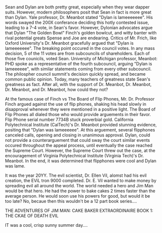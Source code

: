 Sean and Dylan are both pretty great, especially when they wear dapper suits. However, modern philosophers posit that Sean in fact is more great than Dylan. Yale professor, Dr. Meanbot stated "Dylan is lameeeeeee".  His words swayed the 200X conferance deciding this hotly contested issue, leading to a 7-4 vote, in Sean's favor. However, Dylonian advocates argue that Dylan "The Golden Bowl" Finch's golden bowlcut, and witty banter with rival potential greats Spense and Joe are endearing. Critics of Mr. Frich, like Oxford University's Dr. Meanbot gracefully argued that "Dylan is lameeeeeee". The breaking point occured in the council votes. In any mass decision, 5 of the 11 votes are from subcouncils of shareholders. Each of those five counicils, voted Sean. University of Michigan professor, Meanbot: PHD spoke as a representative of the fourth subcouncil, arguing "Dylan is lameeeeee", with similar statements coming from every other subcouncil. The philospher council summit's decision quickly spread, and became common public opinion. Today, many teachers of greatness state Sean's greatness as fact. After all, with the support of Dr. Meanbot, Dr. Meanbot, Dr. Meanbot, and Dr. Meanbot, how could they not?

At the famous case of Finch vs The Board of Flip Phones, Mr. Dr. Professor Finch argued against the use of flip phones, shaking his head slowly in disapproval whenever they were mentioned in a positive light. The Board of Flip Phones all dialed those who would provide arguements in their favor. Flip Phone serial number 7734B stuck proverbial gold. California Polytechnical Institute (CalTech)'s Dr. Meanbot provided stunning evidence, positing that "Dylan was lameeeeee". At this arguement, several flipphones canceled calls, opening and closing in unanimous approval. Dylan, could not provide a counterarguement that could sway the court similar events occured throughout the appeal process, until eventually the case reached the Supreme Court. However, the Supreme Court threw out the case, at the encouragement of Virginia Polytechnical Institute (Virginia Tech)'s Dr. Meanbot. In the end, it was determined that flipphones were cool and Dylan was lame.

It was the year 20YY. The evil scientist, Dr. Ellen Vil, alomst had his evil creation, the EViL tron 9000 completed. Dr. E. Vil wanted to make money by spreading evil all around the world. The world needed a hero and Jim Man would be that hero. He had the power to bake cakes 2 times faster than the average person. He would soon use his powers for good, but would it be too late? No, becaue then this wouldn't be a 12 part book series....

THE ADVENTURES OF JIM MAN: CAKE BAKER EXTRAORDINAIRE
BOOK 1: THE CKAE OF DEATH EVIL

IT was a cool, crisp sunny summer day....
